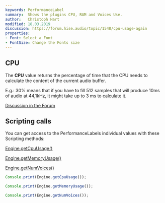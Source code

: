 ```yaml
---
keywords: PerformanceLabel
summary:  Shows the plugins CPU, RAM and Voices Use.
author:   Christoph Hart
modified: 18.03.2019
discussion: https://forum.hise.audio/topic/1548/cpu-usage-again
properties: 
- Font: Select a Font
- FontSize: Change the Fonts size
---
```


## CPU

The **CPU** value returns the percentage of time that the CPU needs to calculate the content of the current audio buffer.

E.g.: 30% means that if you have to fill 512 samples that will produce 10ms of audio at 44,1kHz, it might take up to 3 ms to calculate it. 

[Discussion in the Forum](https://forum.hise.audio/topic/1548/cpu-usage-again)


## Scripting calls

You can get access to the PerformanceLabels individual values with these Scripting methods:

[Engine.getCpuUsage()](/scripting/scripting-api/engine#getcpuusage)

[Engine.getMemoryUsage()](/scripting/scripting-api/engine#getmemoryusage)

[Engine.getNumVoices()](/scripting/scripting-api/engine#getnumvoices)


```javascript
Console.print(Engine.getCpuUsage());

Console.print(Engine.getMemoryUsage());

Console.print(Engine.getNumVoices());
```


